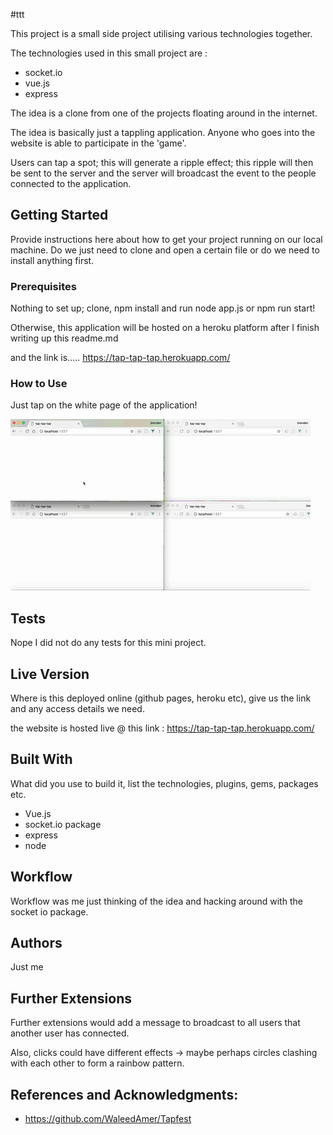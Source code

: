 #ttt

This project is a small side project utilising various technologies together.

The technologies used in this small project are :
 * socket.io
 * vue.js
 * express

 The idea is a clone from one of the projects floating around in the internet.

 The idea is basically just a tappling application. Anyone who goes into the website is able to participate in the 'game'.

 Users can tap a spot; this will generate a ripple effect; this ripple will then be sent to the server and the server will broadcast the event to the people connected to the application.

 ## Getting Started

 Provide instructions here about how to get your project running on our local machine. Do we just need to clone and open a certain file or do we need to install anything first.

 ### Prerequisites

 Nothing to set up; clone, npm install and run node app.js or npm run start!

 Otherwise, this application will be hosted on a heroku platform after I finish writing up this readme.md

 and the link is..... https://tap-tap-tap.herokuapp.com/

 ### How to Use

 Just tap on the white page of the application!

 ![alt text](public/assets/ttt-demo.gif)

 ## Tests

 Nope I did not do any tests for this mini project.

 ## Live Version

 Where is this deployed online (github pages, heroku etc), give us the link and any access details we need.

 the website is hosted live @ this link : https://tap-tap-tap.herokuapp.com/

 ## Built With

 What did you use to build it, list the technologies, plugins, gems, packages etc.

 * Vue.js
 * socket.io package
 * express
 * node

 ## Workflow

 Workflow was me just thinking of the idea and hacking around with the socket io package.

 ## Authors

 Just me

 ## Further Extensions

 Further extensions would add a message to broadcast to all users that another user has connected.

 Also, clicks could have different effects -> maybe perhaps circles clashing with each other to form a rainbow pattern.

 ## References and Acknowledgments:

 * https://github.com/WaleedAmer/Tapfest

